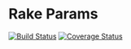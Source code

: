 # Rake Params
[![Build Status](https://travis-ci.org/aetheric/rake-params.svg?branch=master)](https://travis-ci.org/aetheric/rake-params)
[![Coverage Status](https://coveralls.io/repos/github/aetheric/rake-params/badge.svg?branch=master)](https://coveralls.io/github/aetheric/rake-params?branch=master)

